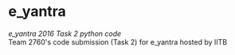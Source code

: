 # e_yantra
 *e_yantra 2016 Task 2 python code* <br/>
Team 2760's code submission (Task 2) for e_yantra hosted by IITB
